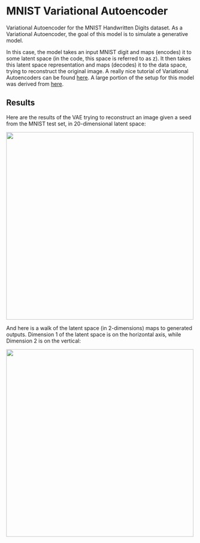 # MNIST Variational Autoencoder #
Variational Autoencoder for the MNIST Handwritten Digits dataset. As a Variational Autoencoder,
the goal of this model is to simulate a generative model. 

In this case, the model takes an input MNIST digit and maps (encodes) it to some latent space (in 
the code, this space is referred to as z). It then takes this latent space representation and 
maps (decodes) it to the data space, trying to reconstruct the original image. A really nice 
tutorial of Variational Autoencoders can be found [here](https://arxiv.org/pdf/1606.05908v1.pdf).
A large portion of the setup for this model was derived from 
[here](https://jmetzen.github.io/2015-11-27/vae.html). 

## Results ##

Here are the results of the VAE trying to reconstruct an image given a seed from the MNIST test
set, in 20-dimensional latent space:

<img src="https://github.com/siddk/deep-nlp/blob/master/variational_autoencoder/results/reconstructed.png" width="500">

And here is a walk of the latent space (in 2-dimensions) maps to generated outputs. Dimension 1 of 
the latent space is on the horizontal axis, while Dimension 2 is on the vertical:

<img src="https://github.com/siddk/deep-nlp/blob/master/variational_autoencoder/results/walk.png" width="500">
